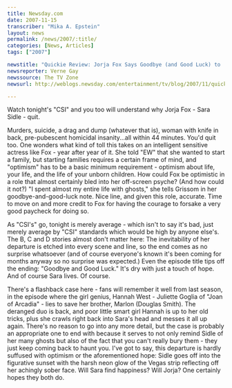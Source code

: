 ```yaml
---
title: Newsday.com
date: 2007-11-15
transcriber: "Mika A. Epstein"
layout: news
permalink: /news/2007/:title/
categories: [News, Articles]
tags: ["2007"]

newstitle: "Quickie Review: Jorja Fox Says Goodbye (and Good Luck) to 'CSI'"
newsreporter: Verne Gay
newssource: The TV Zone
newsurl: http://weblogs.newsday.com/entertainment/tv/blog/2007/11/quicke\_review\_jorja\_fox\_says_g.html

---
```

Watch tonight's "CSI" and you too will understand why Jorja Fox - Sara Sidle - quit.

Murders, suicide, a drag and dump (whatever that is), woman with knife in back, pre-pubescent homicidal insanity...all within 44 minutes. You'd quit too. One wonders what kind of toll this takes on an intelligent sensitive actress like Fox - year after year of it. She told "EW" that she wanted to start a family, but starting families requires a certain frame of mind, and "optimism" has to be a basic minimum requirement - optimism about life, your life, and the life of your unborn children. How could Fox be optimistic in a role that almost certainly bled into her off-screen psyche? (And how could it not?) "I spent almost my entire life with ghosts," she tells Grissom in her goodbye-and-good-luck note. Nice line, and given this role, accurate. Time to move on and more credit to Fox for having the courage to forsake a very good paycheck for doing so.

As "CSI's" go, tonight is merely average - which isn't to say it's bad, just merely average by "CSI" standards which would be high by anyone else's. The B, C and D stories almost don't matter here: The inevitability of her departure is etched into every scene and line, so the end comes as no surprise whatsoever (and of course everyone's known it's been coming for months anyway so no surprise was expected.) Even the episode title tips off the ending: "Goodbye and Good Luck." It's dry with just a touch of hope. And of course Sara lives. Of course.

There's a flashback case here - fans will remember it well from last season, in the episode where the girl genius, Hannah West - Juliette Goglia of "Joan of Arcadia" - lies to save her brother, Marlon (Douglas Smith). The deranged duo is back, and poor little smart girl Hannah is up to her old tricks, plus she crawls right back into Sara's head and messes it all up again. There's no reason to go into any more detail, but the case is probably an appropriate one to end with because it serves to not only remind Sidle of her many ghosts but also of the fact that you can't really bury them - they just keep coming back to haunt you. I've got to say, this departure is hardly suffused with optimism or the aforementioned hope: Sidle goes off into the figurative sunset with the harsh neon glow of the Vegas strip reflecting off her achingly sober face. Will Sara find happiness? Will Jorja? One certainly hopes they both do.
